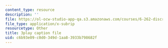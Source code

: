 ```yaml
---
content_type: resource
description: ''
file: https://ol-ocw-studio-app-qa.s3.amazonaws.com/courses/6-262-discrete-stochastic-processes-spring-2011/c6b93e09c0d0349d1aa83933b798682f_pOhZUJ5BQXk.srt
file_type: application/x-subrip
resourcetype: Other
title: 3play caption file
uid: c6b93e09-c0d0-349d-1aa8-3933b798682f
---
```

